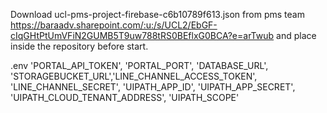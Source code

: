 Download 
ucl-pms-project-firebase-c6b10789f613.json
from pms team 
https://baraadv.sharepoint.com/:u:/s/UCL2/EbGF-cIqGHtPtUmVFiN2GUMB5T9uw788tRS0BEflxG0BCA?e=arTwub
and place inside the repository before start.

.env
'PORTAL_API_TOKEN', 'PORTAL_PORT', 'DATABASE_URL', 'STORAGEBUCKET_URL','LINE_CHANNEL_ACCESS_TOKEN', 'LINE_CHANNEL_SECRET', 'UIPATH_APP_ID', 'UIPATH_APP_SECRET', 'UIPATH_CLOUD_TENANT_ADDRESS', 'UIPATH_SCOPE'